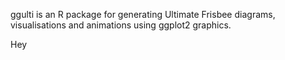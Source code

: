 ggulti is an R package for generating Ultimate Frisbee diagrams, visualisations and animations using ggplot2 graphics.

Hey
